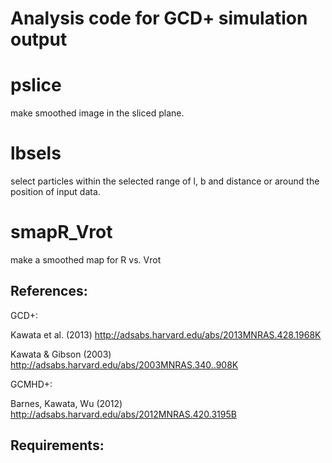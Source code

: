 
# Analysis code for GCD+ simulation output


# pslice

 make smoothed image in the sliced plane.

# lbsels

 select particles within the selected range of l, b and distance or around the position of input data.

# smapR_Vrot

 make a smoothed map for R vs. Vrot

## References:

GCD+:

Kawata et al. (2013) http://adsabs.harvard.edu/abs/2013MNRAS.428.1968K

Kawata & Gibson (2003) http://adsabs.harvard.edu/abs/2003MNRAS.340..908K

GCMHD+:

Barnes, Kawata, Wu (2012) http://adsabs.harvard.edu/abs/2012MNRAS.420.3195B

## Requirements:


